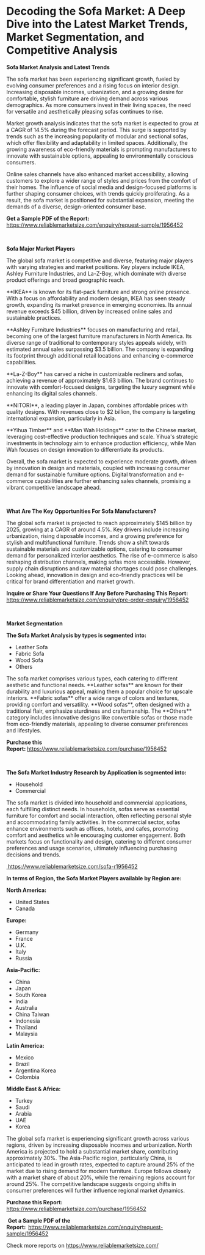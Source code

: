 <p><h1>Decoding the Sofa Market: A Deep Dive into the Latest Market Trends, Market Segmentation, and Competitive Analysis</h1></p><p><strong>Sofa Market Analysis and Latest Trends</strong></p>
<p><p>The sofa market has been experiencing significant growth, fueled by evolving consumer preferences and a rising focus on interior design. Increasing disposable incomes, urbanization, and a growing desire for comfortable, stylish furniture are driving demand across various demographics. As more consumers invest in their living spaces, the need for versatile and aesthetically pleasing sofas continues to rise.</p><p>Market growth analysis indicates that the sofa market is expected to grow at a CAGR of 14.5% during the forecast period. This surge is supported by trends such as the increasing popularity of modular and sectional sofas, which offer flexibility and adaptability in limited spaces. Additionally, the growing awareness of eco-friendly materials is prompting manufacturers to innovate with sustainable options, appealing to environmentally conscious consumers.</p><p>Online sales channels have also enhanced market accessibility, allowing customers to explore a wider range of styles and prices from the comfort of their homes. The influence of social media and design-focused platforms is further shaping consumer choices, with trends quickly proliferating. As a result, the sofa market is positioned for substantial expansion, meeting the demands of a diverse, design-oriented consumer base.</p></p>
<p><strong>Get a Sample PDF of the Report:&nbsp;</strong> <a href="https://www.reliablemarketsize.com/enquiry/request-sample/1956452?utm_campaign=1998&utm_medium=2&utm_source=Github&utm_content=ia&utm_term=06022025&utm_id=sofa">https://www.reliablemarketsize.com/enquiry/request-sample/1956452</a></p>
<p>&nbsp;</p>
<p><strong>Sofa Major Market Players</strong></p>
<p><p>The global sofa market is competitive and diverse, featuring major players with varying strategies and market positions. Key players include IKEA, Ashley Furniture Industries, and La-Z-Boy, which dominate with diverse product offerings and broad geographic reach.</p><p>**IKEA** is known for its flat-pack furniture and strong online presence. With a focus on affordability and modern design, IKEA has seen steady growth, expanding its market presence in emerging economies. Its annual revenue exceeds $45 billion, driven by increased online sales and sustainable practices.</p><p>**Ashley Furniture Industries** focuses on manufacturing and retail, becoming one of the largest furniture manufacturers in North America. Its diverse range of traditional to contemporary styles appeals widely, with estimated annual sales surpassing $3.5 billion. The company is expanding its footprint through additional retail locations and enhancing e-commerce capabilities.</p><p>**La-Z-Boy** has carved a niche in customizable recliners and sofas, achieving a revenue of approximately $1.63 billion. The brand continues to innovate with comfort-focused designs, targeting the luxury segment while enhancing its digital sales channels.</p><p>**NITORI**, a leading player in Japan, combines affordable prices with quality designs. With revenues close to $2 billion, the company is targeting international expansion, particularly in Asia.</p><p>**Yihua Timber** and **Man Wah Holdings** cater to the Chinese market, leveraging cost-effective production techniques and scale. Yihua's strategic investments in technology aim to enhance production efficiency, while Man Wah focuses on design innovation to differentiate its products.</p><p>Overall, the sofa market is expected to experience moderate growth, driven by innovation in design and materials, coupled with increasing consumer demand for sustainable furniture options. Digital transformation and e-commerce capabilities are further enhancing sales channels, promising a vibrant competitive landscape ahead.</p></p>
<p>&nbsp;</p>
<p><strong>What Are The Key Opportunities For Sofa Manufacturers?</strong></p>
<p><p>The global sofa market is projected to reach approximately $145 billion by 2025, growing at a CAGR of around 4.5%. Key drivers include increasing urbanization, rising disposable incomes, and a growing preference for stylish and multifunctional furniture. Trends show a shift towards sustainable materials and customizable options, catering to consumer demand for personalized interior aesthetics. The rise of e-commerce is also reshaping distribution channels, making sofas more accessible. However, supply chain disruptions and raw material shortages could pose challenges. Looking ahead, innovation in design and eco-friendly practices will be critical for brand differentiation and market growth.</p></p>
<p><strong>Inquire or Share Your Questions If Any Before Purchasing This Report:</strong> <a href="https://www.reliablemarketsize.com/enquiry/pre-order-enquiry/1956452?utm_campaign=1998&utm_medium=2&utm_source=Github&utm_content=ia&utm_term=06022025&utm_id=sofa">https://www.reliablemarketsize.com/enquiry/pre-order-enquiry/1956452</a></p>
<p>&nbsp;</p>
<p><strong>Market Segmentation</strong></p>
<p><strong>The Sofa Market Analysis by types is segmented into:</strong></p>
<p><ul><li>Leather Sofa</li><li>Fabric Sofa</li><li>Wood Sofa</li><li>Others</li></ul></p>
<p><p>The sofa market comprises various types, each catering to different aesthetic and functional needs. **Leather sofas** are known for their durability and luxurious appeal, making them a popular choice for upscale interiors. **Fabric sofas** offer a wide range of colors and textures, providing comfort and versatility. **Wood sofas**, often designed with a traditional flair, emphasize sturdiness and craftsmanship. The **Others** category includes innovative designs like convertible sofas or those made from eco-friendly materials, appealing to diverse consumer preferences and lifestyles.</p></p>
<p><strong>Purchase this Report:&nbsp;</strong><a href="https://www.reliablemarketsize.com/purchase/1956452?utm_campaign=1998&utm_medium=2&utm_source=Github&utm_content=ia&utm_term=06022025&utm_id=sofa">https://www.reliablemarketsize.com/purchase/1956452</a></p>
<p>&nbsp;</p>
<p><strong>The Sofa Market Industry Research by Application is segmented into:</strong></p>
<p><ul><li>Household</li><li>Commercial</li></ul></p>
<p><p>The sofa market is divided into household and commercial applications, each fulfilling distinct needs. In households, sofas serve as essential furniture for comfort and social interaction, often reflecting personal style and accommodating family activities. In the commercial sector, sofas enhance environments such as offices, hotels, and cafes, promoting comfort and aesthetics while encouraging customer engagement. Both markets focus on functionality and design, catering to different consumer preferences and usage scenarios, ultimately influencing purchasing decisions and trends.</p></p>
<p><a href="https://www.reliablemarketsize.com/sofa-r1956452?utm_campaign=1998&utm_medium=2&utm_source=Github&utm_content=ia&utm_term=06022025&utm_id=sofa">&nbsp;https://www.reliablemarketsize.com/sofa-r1956452</a></p>
<p><strong>In terms of Region, the Sofa Market Players available by Region are:</strong></p>
<p>
    <p> <strong> North America: </strong>
        <ul>
            <li>United States</li>
            <li>Canada</li>
        </ul>
        </p> 
    <p> <strong> Europe: </strong>
        <ul>
            <li>Germany</li>
            <li>France</li>
            <li>U.K.</li>
            <li>Italy</li>
            <li>Russia</li>
        </ul>
        </p> 
    <p> <strong> Asia-Pacific: </strong>
        <ul>
            <li>China</li>
            <li>Japan</li>
            <li>South Korea</li>
            <li>India</li>
            <li>Australia</li>
            <li>China Taiwan</li>
            <li>Indonesia</li>
            <li>Thailand</li>
            <li>Malaysia</li>
        </ul>
        </p> 
    <p> <strong> Latin America: </strong>
        <ul>
            <li>Mexico</li>
            <li>Brazil</li>
            <li>Argentina Korea</li>
            <li>Colombia</li>
        </ul>
        </p> 
    <p> <strong> Middle East & Africa: </strong>
        <ul>
            <li>Turkey</li>
            <li>Saudi</li>
            <li>Arabia</li>
            <li>UAE</li>
            <li>Korea</li>
        </ul>
    </p>
    </p>
<p><p>The global sofa market is experiencing significant growth across various regions, driven by increasing disposable incomes and urbanization. North America is projected to hold a substantial market share, contributing approximately 30%. The Asia-Pacific region, particularly China, is anticipated to lead in growth rates, expected to capture around 25% of the market due to rising demand for modern furniture. Europe follows closely with a market share of about 20%, while the remaining regions account for around 25%. The competitive landscape suggests ongoing shifts in consumer preferences will further influence regional market dynamics.</p></p>
<p><strong>Purchase this Report: </strong><a href="https://www.reliablemarketsize.com/purchase/1956452?utm_campaign=1998&utm_medium=2&utm_source=Github&utm_content=ia&utm_term=06022025&utm_id=sofa">https://www.reliablemarketsize.com/purchase/1956452</a></p>
<p>&nbsp;<strong>Get a Sample PDF of the Report:&nbsp;&nbsp;</strong><a href="https://www.reliablemarketsize.com/enquiry/request-sample/1956452?utm_campaign=1998&utm_medium=2&utm_source=Github&utm_content=ia&utm_term=06022025&utm_id=sofa">https://www.reliablemarketsize.com/enquiry/request-sample/1956452</a></p>
<p><strong></strong></p>
<p>Check more reports on <a href="https://www.reliablemarketsize.com/?utm_campaign=1998&utm_medium=2&utm_source=Github&utm_content=ia&utm_term=06022025&utm_id=sofa">https://www.reliablemarketsize.com/</a></p>
